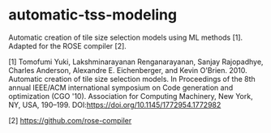 # automatic-tss-modeling

Automatic creation of tile size selection models using ML methods [1]. Adapted for the ROSE compiler [2].

[1] Tomofumi Yuki, Lakshminarayanan Renganarayanan, Sanjay Rajopadhye, Charles Anderson, Alexandre E. Eichenberger, and Kevin O'Brien. 2010. Automatic creation of tile size selection models. In Proceedings of the 8th annual IEEE/ACM international symposium on Code generation and optimization (CGO '10). Association for Computing Machinery, New York, NY, USA, 190–199. DOI:https://doi.org/10.1145/1772954.1772982

[2] https://github.com/rose-compiler
